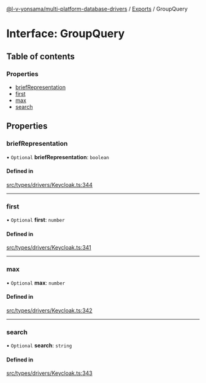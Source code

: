[@l-v-yonsama/multi-platform-database-drivers](../README.md) / [Exports](../modules.md) / GroupQuery

# Interface: GroupQuery

## Table of contents

### Properties

- [briefRepresentation](GroupQuery.md#briefrepresentation)
- [first](GroupQuery.md#first)
- [max](GroupQuery.md#max)
- [search](GroupQuery.md#search)

## Properties

### briefRepresentation

• `Optional` **briefRepresentation**: `boolean`

#### Defined in

[src/types/drivers/Keycloak.ts:344](https://github.com/l-v-yonsama/db-drivers/blob/9c8d668/src/types/drivers/Keycloak.ts#L344)

___

### first

• `Optional` **first**: `number`

#### Defined in

[src/types/drivers/Keycloak.ts:341](https://github.com/l-v-yonsama/db-drivers/blob/9c8d668/src/types/drivers/Keycloak.ts#L341)

___

### max

• `Optional` **max**: `number`

#### Defined in

[src/types/drivers/Keycloak.ts:342](https://github.com/l-v-yonsama/db-drivers/blob/9c8d668/src/types/drivers/Keycloak.ts#L342)

___

### search

• `Optional` **search**: `string`

#### Defined in

[src/types/drivers/Keycloak.ts:343](https://github.com/l-v-yonsama/db-drivers/blob/9c8d668/src/types/drivers/Keycloak.ts#L343)
